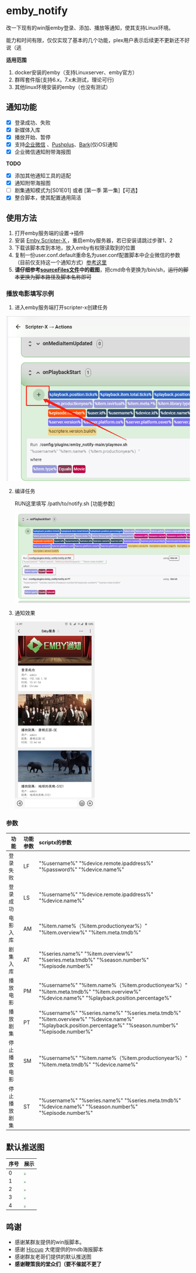# emby_notify
改一下现有的win版emby登录、添加、播放等通知，使其支持Linux环境。

能力和时间有限，仅仅实现了基本的几个功能，plex用户表示后续更不更新还不好说（逃

**适用范围**

1. docker安装的emby（支持Linuxserver、emby官方）
2. 群晖套件版(支持6.x，7.x未测试，理论可行)
3. 其他linux环境安装的emby（也没有测试）

## 通知功能

- [x] 登录成功、失败
- [x] 新媒体入库
- [x] 播放开始、暂停
- [x] 支持[企业微信](https://work.weixin.qq.com/) 、[Pushplus](https://www.pushplus.plus/)、[Bark](https://github.com/Finb/Bark)(仅iOS)通知
- [x] 企业微信通知附带海报图

**TODO**

- [x] 添加其他通知工具的适配
- [x] 通知附带海报图
- [ ] 剧集通知模式为[S01E01] 或者 [第一季 第一集]【可选】
- [x] 整合脚本，使其配置通用简洁

## 使用方法

1. 打开emby服务端的设置->插件
2. 安装 [Emby Scripter-X ](https://github.com/AnthonyMusgrove/Emby-ScripterX "Emby Scripter-X ") ，重启emby服务器，若已安装请跳过步骤1、2
3. 下载该脚本库到本地，放入emby有权限读取到的位置
4. 复制一份user.conf.default重命名为user.conf配置脚本中企业微信的参数（目前仅支持这一个通知方式）[参考这里](http://note.youdao.com/s/HMiudGkb "参考这里")
5. **请仔细参考[sourceFiles文件](https://github.com/Qliangw/emby_notify/tree/main/sourceFiles "sourceFiles文件")中的截图**，把cmd命令更换为/bin/sh，~~运行的脚本更换为脚本路径及脚本名称即可~~



### 播放电影填写示例

1. 进入emby服务端打开scripter-x创建任务

![](https://raw.githubusercontent.com/Qliangw/emby_notify/main/img/step1.png)



2. 编译任务

   RUN这里填写 /path/to/notify.sh [功能参数]

   <img src="https://raw.githubusercontent.com/Qliangw/emby_notify/main/img/demo2.png" style="zoom:50%;" />

3. 通知效果

   <img src="https://raw.githubusercontent.com/Qliangw/emby_notify/main/img/test1.jpg" style="zoom: 50%;" />
   
   

### 参数
|功能|功能参数|scriptx的参数|
|---|---|:--|
|登录失败 | LF       | "%username%" "%device.remote.ipaddress%" "%password%" "%device.name%" |
|登录成功| LS |"%username%" "%device.remote.ipaddress%" "%device.name%"|
|电影入库|AM|"%item.name%（%item.productionyear%）" "%item.overview%" "%item.meta.tmdb%"|
|剧集入库|AT|"%series.name%" "%item.overview%" "%series.meta.tmdb%" "%season.number%" "%episode.number%"|
|播放电影 | PM       | "%username%" "%item.name%（%item.productionyear%）" "%item.meta.tmdb%" "%item.overview%" "%device.name%" "%playback.position.percentage%" |
| 播放剧集 | PT       |"%username%" "%series.name%" "%series.meta.tmdb%" "%item.overview%" "%device.name%" "%playback.position.percentage%" "%season.number%" "%episode.number%"|
|停止播放电影|SM|"%username%" "%item.name%（%item.productionyear%）" "%item.meta.tmdb%" "%device.name%"|
|停止播放剧集|ST|"%username%" "%series.name%" "%series.meta.tmdb%" "%device.name%" "%season.number%" "%episode.number%"|



## 默认推送图

| 序号 | 展示                                                         |
| ---- | ------------------------------------------------------------ |
| 0    | <img src="https://s2.loli.net/2022/03/17/dQCgS5mhX2lBFs9.jpg" style="zoom:33%;" /> |
| 1    | <img src="https://s2.loli.net/2022/03/17/amj947HFM3I5TPl.jpg" style="zoom:33%;" /> |
| 2    | <img src="https://s2.loli.net/2022/03/17/6L9XIStKPChUHlV.jpg" style="zoom:33%;" /> |
| 3   | <img src="https://s2.loli.net/2022/03/18/TBKDNwUdmPcZ8tX.png" style="zoom:33%;" /> |
| 4    | <img src="https://s2.loli.net/2022/03/18/3wsMPkABUFyNO12.png" style="zoom:33%;" /> |



## 鸣谢

- 感谢某群友提供的win版脚本。
- 感谢 [Hiccup](https://github.com/Hiccup90) 大佬提供的tmdb海报脚本
- 感谢群友老哥们提供的默认推送图
- **感谢鞭策我的堂众们（要不催就不更了**
